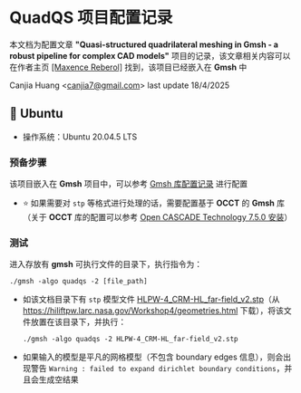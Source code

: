 # QuadQS 项目配置记录

本文档为配置文章 **"Quasi-structured quadrilateral meshing in Gmsh - a robust pipeline for complex CAD models"** 项目的记录，该文章相关内容可以在作者主页 [[Maxence Reberol]](https://mxncr.github.io) 找到，该项目已经嵌入在 **Gmsh** 中

Canjia Huang <<canjia7@gmail.com>> last update 18/4/2025

## :penguin: Ubuntu

- 操作系统：Ubuntu 20.04.5 LTS

### 预备步骤

该项目嵌入在 **Gmsh** 项目中，可以参考 [Gmsh 库配置记录](../Gmsh/) 进行配置

- :star: 如果需要对 `stp` 等格式进行处理的话，需要配置基于 **OCCT** 的 **Gmsh** 库（关于 **OCCT** 库的配置可以参考 [Open CASCADE Technology 7.5.0 安装](../OCCT/)）

### 测试

进入存放有 **gmsh** 可执行文件的目录下，执行指令为：

```
./gmsh -algo quadqs -2 [file_path]
```

- 如该文档目录下有 `stp` 模型文件 [HLPW-4_CRM-HL_far-field_v2.stp](HLPW-4_CRM-HL_far-field_v2.stp)（从 https://hiliftpw.larc.nasa.gov/Workshop4/geometries.html 下载），将该文件放置在该目录下，并执行：

    ```
    ./gmsh -algo quadqs -2 HLPW-4_CRM-HL_far-field_v2.stp
    ```

- 如果输入的模型是平凡的网格模型（不包含 boundary edges 信息），则会出现警告 `Warning : failed to expand dirichlet boundary conditions`，并且会生成空结果